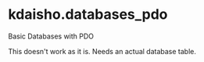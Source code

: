 # kdaisho.databases_pdo
Basic Databases with PDO

This doesn't work as it is. Needs an actual database table.
